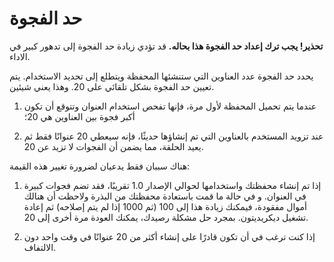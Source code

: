 # حد الفجوة

**تحذير! يجب ترك إعداد حد الفجوة هذا بحاله.** قد تؤدي زيادة حد الفجوة إلى تدهور كبير في الاداء.

يحدد حد الفجوة عدد العناوين التي ستنشئها المحفظة ويتطلع إلى تحديد الاستخدام.  يتم تعيين حد الفجوة بشكل تلقائي على 20. وهذا يعني شيئين.

1. عندما يتم تحميل المحفظة لأول مرة، فإنها تفحص استخدام العنوان وتتوقع أن تكون أكبر فجوة بين العناوين هي 20؛

2. عند تزويد المستخدم بالعناوين التي تم إنشاؤها حديثًا، فإنه سيعطي 20 عنوانًا فقط ثم يعيد الحلقة، مما يضمن أن الفجوات لا تزيد عن 20.

هناك سببان فقط يدعيان لضرورة تغيير هذه القيمة:

1. إذا تم إنشاء محفظتك واستخدامها لحوالي الإصدار 1.0 تقريبًا، فقد تضم فجوات كبيرة في العنوان. و في حالة ما قمت باستعادة محفظتك من البذرة ولاحظت أن هنالك أموال مفقودة، فيمكنك زيادة هذا إلى 100 (ثم 1000 إذا لم يتم إصلاحه) ثم إعادة تشغيل ديكريديتون. بمجرد حل مشكلة رصيدك، يمكنك العودة مرة أخرى إلى 20.

2. إذا كنت ترغب في أن تكون قادرًا على إنشاء أكثر من 20 عنوانًا في وقت واحد دون الالتفاف.
